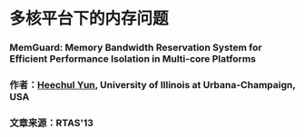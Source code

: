 # 多核平台下的内存问题
### MemGuard: Memory Bandwidth Reservation System for Efficient Performance Isolation in Multi-core Platforms
### 作者：[Heechul Yun](http://www.ittc.ku.edu/~heechul/), University of Illinois at Urbana-Champaign, USA
### 文章来源：RTAS'13
